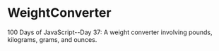 # WeightConverter
100 Days of JavaScript--Day 37: A weight converter involving pounds, kilograms, grams, and ounces.
